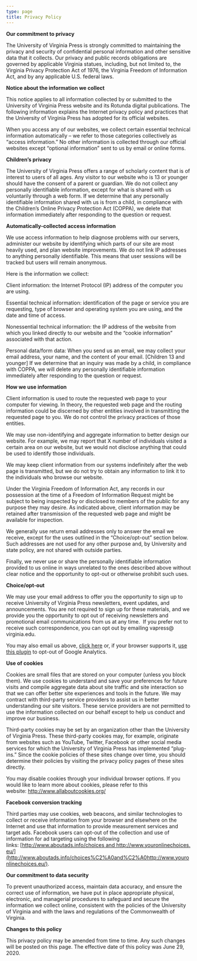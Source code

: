 ```yaml
---
type: page
title: Privacy Policy
---
```

**Our commitment to privacy**

The University of Virginia Press is strongly committed to maintaining the privacy and security of confidential personal information and other sensitive data that it collects. Our privacy and public records obligations are governed by applicable Virginia statues, including, but not limited to, the Virginia Privacy Protection Act of 1976, the Virginia Freedom of Information Act, and by any applicable U.S. federal laws.

**Notice about the information we collect**

This notice applies to all information collected by or submitted to the University of Virginia Press website and its Rotunda digital publications. The following information explains the Internet privacy policy and practices that the University of Virginia Press has adopted for its official websites.

When you access any of our websites, we collect certain essential technical information automatically – we refer to those categories collectively as “access information.” No other information is collected through our official websites except “optional information” sent to us by email or online forms.

**Children’s privacy**

The University of Virginia Press offers a range of scholarly content that is of interest to users of all ages. Any visitor to our website who is 13 or younger should have the consent of a parent or guardian. We do not collect any personally identifiable information, except for what is shared with us voluntarily through a web form. If we determine that any personally identifiable information shared with us is from a child, in compliance with the Children’s Online Privacy Protection Act (COPPA), we delete that information immediately after responding to the question or request.       

**Automatically-collected access information**

We use access information to help diagnose problems with our servers, administer our website by identifying which parts of our site are most heavily used, and plan website improvements. We do not link IP addresses to anything personally identifiable. This means that user sessions will be tracked but users will remain anonymous.

Here is the information we collect:

Client information: the Internet Protocol (IP) address of the computer you are using.

Essential technical information: identification of the page or service you are requesting, type of browser and operating system you are using, and the date and time of access.

Nonessential technical information: the IP address of the website from which you linked directly to our website and the “cookie information” associated with that action.

Personal data/form data: When you send us an email, we may collect your email address, your name, and the content of your email. \[Children 13 and younger] If we determine that an inquiry was made by a child, in compliance with COPPA, we will delete any personally identifiable information immediately after responding to the question or request.

**How we use information**

Client information is used to route the requested web page to your computer for viewing. In theory, the requested web page and the routing information could be discerned by other entities involved in transmitting the requested page to you. We do not control the privacy practices of those entities.

We may use non-identifying and aggregate information to better design our website. For example, we may report that X number of individuals visited a certain area on our website, but we would not disclose anything that could be used to identify those individuals.

We may keep client information from our systems indefinitely after the web page is transmitted, but we do not try to obtain any information to link it to the individuals who browse our website.

Under the Virginia Freedom of Information Act, any records in our possession at the time of a Freedom of Information Request might be subject to being inspected by or disclosed to members of the public for any purpose they may desire. As indicated above, client information may be retained after transmission of the requested web page and might be available for inspection.

We generally use return email addresses only to answer the email we receive, except for the uses outlined in the “Choice/opt-out” section below. Such addresses are not used for any other purpose and, by University and state policy, are not shared with outside parties.

Finally, we never use or share the personally identifiable information provided to us online in ways unrelated to the ones described above without clear notice and the opportunity to opt-out or otherwise prohibit such uses.

**Choice/opt-out**

We may use your email address to offer you the opportunity to sign up to receive University of Virginia Press newsletters, event updates, and announcements. You are not required to sign up for these materials, and we provide you the opportunity to opt out of receiving newsletters and promotional email communications from us at any time.  If you prefer not to receive such correspondence, you can opt out by emailing vapress​@​virginia.edu.

You may also email us above, [click here](javascript:gaOptout()) or, if your browser supports it, [use this plugin](https://tools.google.com/dlpage/gaoptout/) to opt-out of Google Analytics.

**Use of cookies**

Cookies are small files that are stored on your computer (unless you block them). We use cookies to understand and save your preferences for future visits and compile aggregate data about site traffic and site interaction so that we can offer better site experiences and tools in the future. We may contract with third-party service providers to assist us in better understanding our site visitors. These service providers are not permitted to use the information collected on our behalf except to help us conduct and improve our business.

Third-party cookies may be set by an organization other than the University of Virginia Press. These third-party cookies may, for example, originate from websites such as YouTube, Twitter, Facebook or other social media services for which the University of Virginia Press has implemented “plug-ins.” Since the cookie policies of these sites change over time, you should determine their policies by visiting the privacy policy pages of these sites directly.

You may disable cookies through your individual browser options. If you would like to learn more about cookies, please refer to this website: <http://www.allaboutcookies.org/>

**Facebook conversion tracking**

Third parties may use cookies, web beacons, and similar technologies to collect or receive information from your browser and elsewhere on the Internet and use that information to provide measurement services and target ads. Facebook users can opt-out of the collection and use of information for ad targeting using the following links: [http://www.aboutads.info/choices and http://www.youronlinechoices.eu/](http://www.aboutads.info/choices%C2%A0and%C2%A0http://www.youronlinechoices.eu/).

**Our commitment to data security**

To prevent unauthorized access, maintain data accuracy, and ensure the correct use of information, we have put in place appropriate physical, electronic, and managerial procedures to safeguard and secure the information we collect online, consistent with the policies of the University of Virginia and with the laws and regulations of the Commonwealth of Virginia.

**Changes to this policy**

This privacy policy may be amended from time to time. Any such changes will be posted on this page. The effective date of this policy was June 29, 2020.